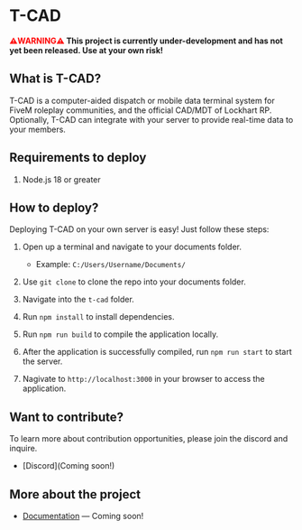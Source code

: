 # T-CAD

**<span style="color:red">⚠️WARNING⚠️</span> This project is currently under-development and has not yet been released. Use at your own risk!**

## What is T-CAD?

T-CAD is a computer-aided dispatch or mobile data terminal system for FiveM roleplay communities, and the official CAD/MDT of Lockhart RP. Optionally, T-CAD can integrate with your server to provide real-time data to your members.

## Requirements to deploy

1. Node.js 18 or greater

## How to deploy?

Deploying T-CAD on your own server is easy! Just follow these steps:

1. Open up a terminal and navigate to your documents folder.

   - Example: `C:/Users/Username/Documents/ `

2. Use `git clone` to clone the repo into your documents folder.

3. Navigate into the `t-cad` folder.
4. Run `npm install` to install dependencies.
5. Run `npm run build` to compile the application locally.
6. After the application is successfully compiled, run `npm run start` to start the server.
7. Nagivate to `http://localhost:3000` in your browser to access the application.

## Want to contribute?

To learn more about contribution opportunities, please join the discord and inquire.

- [Discord](Coming soon!)

## More about the project

- [Documentation](#) — Coming soon!
